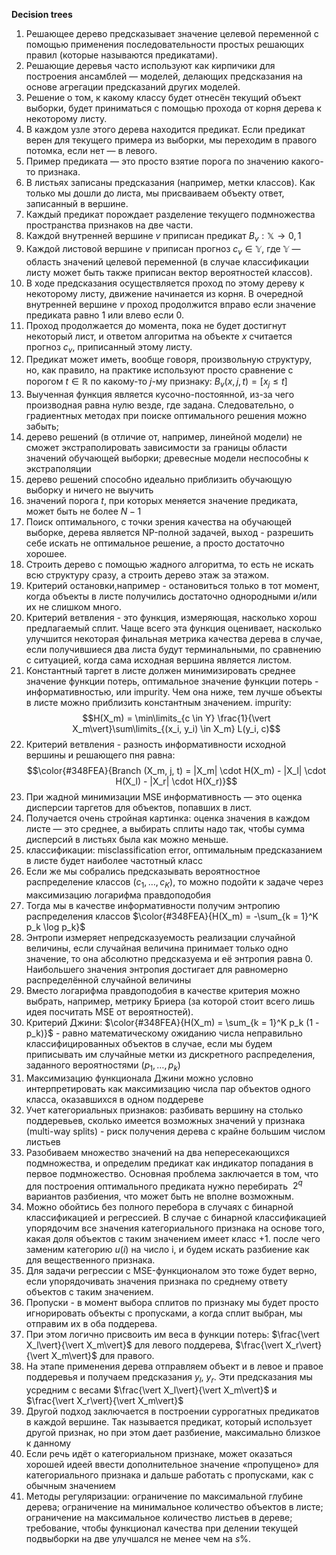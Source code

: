 
**Decision trees**

1. Решающее дерево предсказывает значение целевой переменной с помощью применения последовательности простых решающих правил (которые называются предикатами).
2. Решающие деревья часто используют как кирпичики для построения ансамблей — моделей, делающих предсказания на основе агрегации предсказаний других моделей.
3. Решение о том, к какому классу будет отнесён текущий объект выборки, будет приниматься с помощью прохода от корня дерева к некоторому листу.
4. В каждом узле этого дерева находится предикат. Если предикат верен для текущего примера из выборки, мы переходим в правого потомка, если нет — в левого.
5.  Пример предиката — это просто взятие порога по значению какого-то признака.
6.  В листьях записаны предсказания (например, метки классов). Как только мы дошли до листа, мы присваиваем объекту ответ, записанный в вершине.
7.  Каждый предикат порождает разделение текущего подмножества пространства признаков на две части.
8.  Каждой внутренней вершине $v$ приписан предикат $B_v: \mathbb{X} \to {0,1}$
9.  Каждой листовой вершине $v$ приписан прогноз $c_v \in \mathbb{Y}$, где $\mathbb{Y}$ — область значений целевой переменной (в случае классификации листу может быть также приписан вектор вероятностей классов).
10.  В ходе предсказания осуществляется проход по этому дереву к некоторому листу, движение начинается из корня.  В очередной внутренней вершине  $v$ проход продолжится вправо  если значение предиката равно 1 или влево если 0.
11. Проход продолжается до момента, пока не будет достигнут некоторый лист, и ответом алгоритма на объекте $x$ считается прогноз $c_v$, приписанный этому листу.
12. Предикат может иметь, вообще говоря, произвольную структуру, но, как правило, на практике используют просто сравнение с порогом $t \in \mathbb{R}$ по какому-то $j$-му признаку: $B_v(x, j, t) = [ x_j \le t ]$
13. Выученная функция является кусочно-постоянной, из-за чего производная равна нулю везде, где задана. Следовательно, о градиентных методах при поиске оптимального решения можно забыть;
14. дерево решений (в отличие от, например, линейной модели) не сможет экстраполировать зависимости за границы области значений обучающей выборки;  древесные модели неспособны к экстраполяции
15. дерево решений способно идеально приблизить обучающую выборку и ничего не выучить
16. значений порога $t$, при которых меняется значение предиката, может быть не более $N-1$
17. Поиск оптимального, с точки зрения качества на обучающей выборке, дерева является NP-полной задачей, выход - разрешить себе искать не оптимальное решение, а просто достаточно хорошее.
18.  Строить дерево с помощью жадного алгоритма, то есть не искать всю структуру сразу, а строить дерево этаж за этажом.
19.  Критерий остановки,например - остановиться только в тот момент, когда объекты в листе получились достаточно однородными и/или их не слишком много. 
20.  Критерий ветвления - это функция, измеряющая, насколько хорош предлагаемый сплит. Чаще всего эта функция оценивает, насколько улучшится некоторая финальная метрика качества дерева в случае, если получившиеся два листа будут терминальными, по сравнению с ситуацией, когда сама исходная вершина является листом. 
21. Константный таргет в листе должен минимизировать среднее значение функции потерь, оптимальное значение  функции потерь - информативностью, или impurity. Чем она ниже, тем лучше объекты в листе можно приблизить константным значением. impurity: $$H(X_m) = \min\limits_{c \in Y} \frac{1}{\vert X_m\vert}\sum\limits_{(x_i, y_i) \in X_m} L(y_i, c)$$
22. Критерий ветвления - разность информативности исходной вершины и решающего пня равна: $$\color{#348FEA}{Branch (X_m, j, t) = |X_m| \cdot H(X_m) -  |X_l| \cdot H(X_l) -  |X_r| \cdot H(X_r)}$$
23. При жадной минимизации MSE информативность — это оценка дисперсии таргетов для объектов, попавших в лист.
24. Получается очень стройная картинка: оценка значения в каждом листе — это среднее, а выбирать сплиты надо так, чтобы сумма дисперсий в листьях была как можно меньше.
25. классификации: misclassification error, оптимальным предсказанием в листе будет наиболее частотный класс
26. Если же мы собрались предсказывать вероятностное распределение классов $(c_1, \ldots, c_K)$, то можно подойти к задаче через максимизацию логарифма правдоподобия
27. Тогда мы в качестве информативности получим энтропию распределения классов $\color{#348FEA}{H(X_m) = -\sum_{k = 1}^K p_k \log p_k}$
28. Энтропи измеряет непредсказуемость реализации случайной величины, если случайная величина принимает только одно значение, то она абсолютно предсказуема и её энтропия равна 0. Наибольшего значения энтропия достигает для равномерно распределённой случайной величины
29. Вместо логарифма правдоподобия в качестве критерия можно выбрать, например, метрику Бриера (за которой стоит всего лишь идея посчитать MSE от вероятностей).
30. Критерий Джини: $\color{#348FEA}{H(X_m) = \sum_{k = 1}^K p_k (1 - p_k)}$ -  равно математическому ожиданию числа неправильно классифицированных объектов в случае, если мы будем приписывать им случайные метки из дискретного распределения, заданного вероятностями $(p_1, \ldots, p_k)$
31. Максимизацию функционала Джини можно условно интерпретировать как максимизацию числа пар объектов одного класса, оказавшихся в одном поддереве
32. Учет категориальных признаков: разбивать  вершину на столько поддеревьев, сколько имеется возможных значений у признака (multi-way splits) - риск получения дерева с крайне большим числом листьев
33. Разобиваем множество значений на два  непересекающихся подмножества, и определим предикат как индикатор попадания в первое подмножество. Основная проблема заключается в том, что для построения оптимального предиката нужно перебирать $~2^{q}$ вариантов разбиения, что может быть не вполне возможным.
34. Можно обойтись без полного перебора в случаях с бинарной классификацией и регрессией. В случае с бинарной классификацией упорядочим все значения категориального признака на основе того, какая доля объектов с таким значением имеет класс +1. после чего заменим категорию $u(i)$ на число i, и будем искать разбиение как для вещественного признака.
35. Для задачи регрессии с MSE-функционалом это тоже будет верно, если упорядочивать значения признака по среднему ответу объектов с таким значением.
36. Пропуски - в момент выбора сплитов  по признаку  мы будет просто игнорировать объекты с пропусками, а когда сплит выбран, мы отправим их в оба поддерева.
37. При этом логично присвоить им веса в функции потерь: $\frac{\vert X_l\vert}{\vert X_m\vert}$ для левого поддерева, $\frac{\vert X_r\vert}{\vert X_m\vert}$ для правого.
38. На этапе применения дерева отправляем объект и в левое и правое поддеревья и получаем предсказания  $y_l$, $y_r$. Эти предсказания мы усредним с весами $\frac{\vert X_l\vert}{\vert X_m\vert}$ и $\frac{\vert X_r\vert}{\vert X_m\vert}$
39. Другой подход заключается в построении суррогатных предикатов в каждой вершине. Так называется предикат, который использует другой признак, но при этом дает разбиение, максимально близкое к данному
40. Если речь идёт о категориальном признаке, может оказаться хорошей идеей ввести дополнительное значение «пропущено» для категориального признака и дальше работать с пропусками, как с обычным значением
41. Методы регуляризации: ограничение по максимальной глубине дерева; ограничение на минимальное количество объектов в листе; ограничение на максимальное количество листьев в дереве; требование, чтобы функционал качества  при делении текущей подвыборки на две улучшался не менее чем на $s$%.